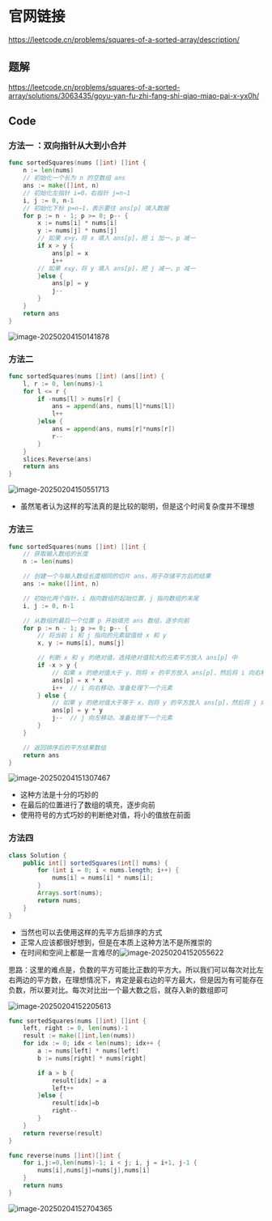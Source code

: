 # 官网链接

https://leetcode.cn/problems/squares-of-a-sorted-array/description/

## 题解

https://leetcode.cn/problems/squares-of-a-sorted-array/solutions/3063435/goyu-yan-fu-zhi-fang-shi-qiao-miao-pai-x-yx0h/

## Code

### 方法一 ：双向指针从大到小合并

```go
func sortedSquares(nums []int) []int {
    n := len(nums)
    // 初始化一个长为 n 的空数组 ans
    ans := make([]int, n)
    // 初始化左指针 i=0，右指针 j=n−1
    i, j := 0, n-1
    // 初始化下标 p=n−1，表示要往 ans[p] 填入数据
    for p := n - 1; p >= 0; p-- {
        x := nums[i] * nums[i]
        y := nums[j] * nums[j]
        // 如果 x>y，将 x 填入 ans[p]，把 i 加一，p 减一
        if x > y {
            ans[p] = x
            i++
        // 如果 x≤y，将 y 填入 ans[p]，把 j 减一，p 减一
        }else {
            ans[p] = y
            j--
        }
    }
    return ans
}
```

![image-20250204150141878](../../../pic/image-20250204150141878.png)

### 方法二

```go
func sortedSquares(nums []int) (ans[]int) {
    l, r := 0, len(nums)-1
    for l <= r {
        if -nums[l] > nums[r] {
            ans = append(ans, nums[l]*nums[l])
            l++
        }else {
            ans = append(ans, nums[r]*nums[r])
            r--
        }
    }
    slices.Reverse(ans)
    return ans
}
```

![image-20250204150551713](../../../pic/image-20250204150551713.png)

*   虽然笔者认为这样的写法真的是比较的聪明，但是这个时间复杂度并不理想



### 方法三

```go
func sortedSquares(nums []int) []int {
    // 获取输入数组的长度
    n := len(nums)

    // 创建一个与输入数组长度相同的切片 ans，用于存储平方后的结果
    ans := make([]int, n)

    // 初始化两个指针，i 指向数组的起始位置，j 指向数组的末尾
    i, j := 0, n-1

    // 从数组的最后一个位置 p 开始填充 ans 数组，逐步向前
    for p := n - 1; p >= 0; p-- {
        // 将当前 i 和 j 指向的元素赋值给 x 和 y
        x, y := nums[i], nums[j]

        // 判断 x 和 y 的绝对值，选择绝对值较大的元素平方放入 ans[p] 中
        if -x > y {
            // 如果 x 的绝对值大于 y，则将 x 的平方放入 ans[p]，然后将 i 向右移动
            ans[p] = x * x
            i++  // i 向右移动，准备处理下一个元素
        } else {
            // 如果 y 的绝对值大于等于 x，则将 y 的平方放入 ans[p]，然后将 j 向左移动
            ans[p] = y * y
            j--  // j 向左移动，准备处理下一个元素
        }
    }

    // 返回排序后的平方结果数组
    return ans
}

```

![image-20250204151307467](../../../pic/image-20250204151307467.png)

*   这种方法是十分的巧妙的
*   在最后的位置进行了数组的填充，逐步向前
*   使用符号的方式巧妙的判断绝对值，将小的值放在前面



### 方法四

```java
class Solution {
    public int[] sortedSquares(int[] nums) {
        for (int i = 0; i < nums.length; i++) {
            nums[i] = nums[i] * nums[i];
        }
        Arrays.sort(nums);
        return nums;
    }
}
```

*   当然也可以去使用这样的先平方后排序的方式
*   正常人应该都很好想到，但是在本质上这种方法不是所推崇的
*   在时间和空间上都是一言难尽的![image-20250204152055622](../../../pic/image-20250204152055622.png)



思路：这里的难点是，负数的平方可能比正数的平方大。所以我们可以每次对比左右两边的平方数，在理想情况下，肯定是最右边的平方最大，但是因为有可能存在负数，所以要对比。每次对比出一个最大数之后，就存入新的数组即可

![image-20250204152205613](../../../pic/image-20250204152205613.png)

```go
func sortedSquares(nums []int) []int {
    left, right := 0, len(nums)-1
    result := make([]int,len(nums))
    for idx := 0; idx < len(nums); idx++ {
        a := nums[left] * nums[left]
        b := nums[right] * nums[right]

        if a > b {
            result[idx] = a
            left++
        }else {
            result[idx]=b
            right--
        }
    }
    return reverse(result)
}

func reverse(nums []int)[]int {
    for i,j:=0,len(nums)-1; i < j; i, j = i+1, j-1 {
        nums[i],nums[j]=nums[j],nums[i]
    }
    return nums
}
```

![image-20250204152704365](../../../pic/image-20250204152704365.png)